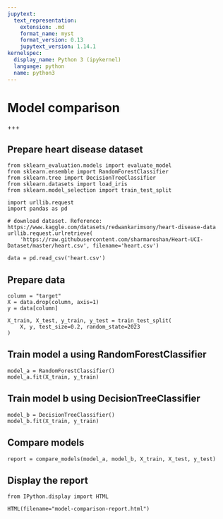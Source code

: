 ```yaml
---
jupytext:
  text_representation:
    extension: .md
    format_name: myst
    format_version: 0.13
    jupytext_version: 1.14.1
kernelspec:
  display_name: Python 3 (ipykernel)
  language: python
  name: python3
---
```


# Model comparison

+++

## Prepare heart disease dataset

```{code-cell} ipython3
from sklearn_evaluation.models import evaluate_model
from sklearn.ensemble import RandomForestClassifier
from sklearn.tree import DecisionTreeClassifier
from sklearn.datasets import load_iris
from sklearn.model_selection import train_test_split

import urllib.request
import pandas as pd
```

```{code-cell} ipython3
# download dataset. Reference: https://www.kaggle.com/datasets/redwankarimsony/heart-disease-data
urllib.request.urlretrieve(
    'https://raw.githubusercontent.com/sharmaroshan/Heart-UCI-Dataset/master/heart.csv', filename='heart.csv')

data = pd.read_csv('heart.csv')
```

## Prepare data 
```{code-cell} ipython3
column = "target"
X = data.drop(column, axis=1)
y = data[column]

X_train, X_test, y_train, y_test = train_test_split(
    X, y, test_size=0.2, random_state=2023
)

```

## Train model a using RandomForestClassifier
```{code-cell} ipython3
model_a = RandomForestClassifier()
model_a.fit(X_train, y_train)
```

## Train model b using DecisionTreeClassifier
```{code-cell} ipython3
model_b = DecisionTreeClassifier()
model_b.fit(X_train, y_train)
```

## Compare models
```
report = compare_models(model_a, model_b, X_train, X_test, y_test)
```

## Display the report

```{code-cell} ipython3
from IPython.display import HTML

HTML(filename="model-comparison-report.html")
```